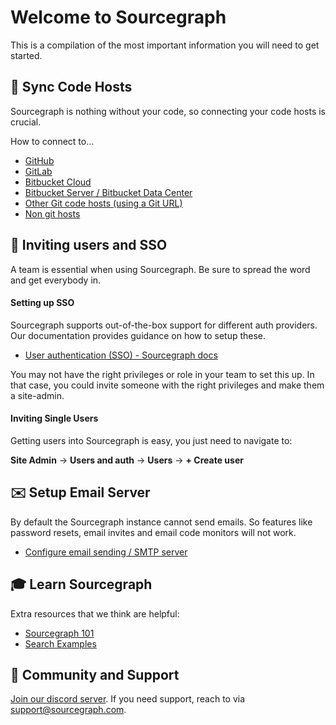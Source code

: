 # Welcome to Sourcegraph
This is a compilation of the most important information you will need to get started.


## 🔄 Sync Code Hosts

Sourcegraph is nothing without your code, so connecting your code hosts is crucial. 

How to connect to…
- [GitHub](https://docs.sourcegraph.com/admin/external_service/github)
- [GitLab](https://docs.sourcegraph.com/admin/external_service/gitlab)
- [Bitbucket Cloud](https://docs.sourcegraph.com/admin/external_service/bitbucket_cloud)
- [Bitbucket Server / Bitbucket Data Center](https://docs.sourcegraph.com/admin/external_service/bitbucket_server)
- [Other Git code hosts (using a Git URL)](https://docs.sourcegraph.com/admin/external_service/other)
- [Non git hosts](https://docs.sourcegraph.com/admin/external_service)


## 👥 Inviting users and SSO

A team is essential when using Sourcegraph. Be sure to spread the word and get everybody in.


#### Setting up SSO

Sourcegraph supports out-of-the-box support for different auth providers. Our documentation provides guidance on how to setup these.

- [User authentication (SSO) - Sourcegraph docs](https://docs.sourcegraph.com/admin/auth)

You may not have the right privileges or role in your team to set this up. In that case, you could invite someone with the right privileges and make them a site-admin.


#### Inviting Single Users

Getting users into Sourcegraph is easy, you just need to navigate to:

**Site Admin** → **Users and auth** → **Users** → **+ Create user**



## ✉️ Setup Email Server

By default the Sourcegraph instance cannot send emails. So features like password resets, email invites and email code monitors will not work.
- [Configure email sending / SMTP server](https://docs.sourcegraph.com/admin/config/email)


## 🎓 Learn Sourcegraph

Extra resources that we think are helpful:

- [Sourcegraph 101](https://docs.sourcegraph.com/getting-started)
- [Search Examples](https://docs.sourcegraph.com/code_search/tutorials/examples)


## 💬 Community and Support

[Join our discord server](https://srcgr.ph/discord-cloud-onboarding). If you need support, reach to via support@sourcegraph.com.

